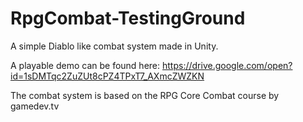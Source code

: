 # RpgCombat-TestingGround

A simple Diablo like combat system made in Unity.

A playable demo can be found here: https://drive.google.com/open?id=1sDMTqc2ZuZUt8cPZ4TPxT7_AXmcZWZKN

The combat system is based on the RPG Core Combat course by gamedev.tv
